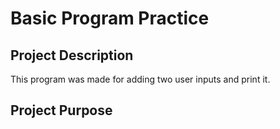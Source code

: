 # Basic Program Practice

## Project Description
This program was made for adding two user inputs and print it.

## Project Purpose
